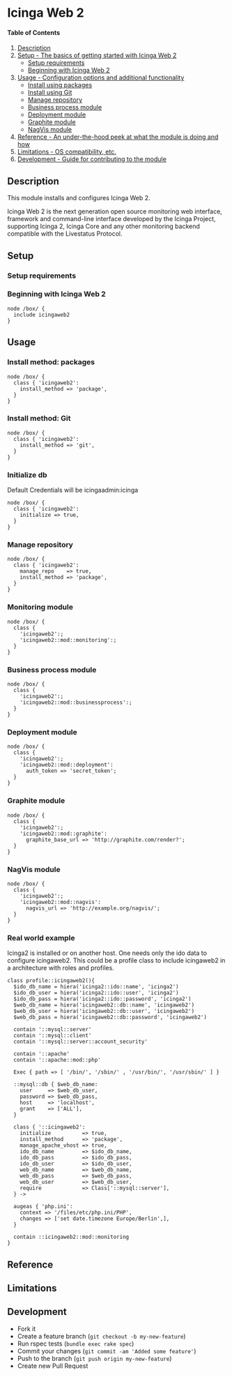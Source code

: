 # Icinga Web 2

#### Table of Contents

1. [Description](#description)
2. [Setup - The basics of getting started with Icinga Web 2](#setup)
    * [Setup requirements](#setup-requirements)
    * [Beginning with Icinga Web 2](#beginning-with-icinga-web-2)
3. [Usage - Configuration options and additional functionality](#usage)
    * [Install using packages](#install-using-packages)
    * [Install using Git](#install-using-git)
    * [Manage repository](#manage-repository)
    * [Business process module](#business-process-module)
    * [Deployment module](#deployment-module)
    * [Graphite module](#graphite-module)
    * [NagVis module](#nagvis-module)
4. [Reference - An under-the-hood peek at what the module is doing and how](#reference)
5. [Limitations - OS compatibility, etc.](#limitations)
6. [Development - Guide for contributing to the module](#development)

## Description

This module installs and configures Icinga Web 2.

Icinga Web 2 is the next generation open source monitoring web interface, framework and command-line interface developed by the Icinga Project, supporting Icinga 2, Icinga Core and any other monitoring backend compatible with the Livestatus Protocol.

## Setup

### Setup requirements

### Beginning with Icinga Web 2

    node /box/ {
      include icingaweb2
    }

## Usage

### Install method: packages

    node /box/ {
      class { 'icingaweb2':
        install_method => 'package',
      }
    }

### Install method: Git

    node /box/ {
      class { 'icingaweb2':
        install_method => 'git',
      }
    }

### Initialize db

Default Credentials will be icingaadmin:icinga

    node /box/ {
      class { 'icingaweb2':
        initialize => true,
      }
    }

### Manage repository

    node /box/ {
      class { 'icingaweb2':
        manage_repo    => true,
        install_method => 'package',
      }
    }

### Monitoring module

    node /box/ {
      class {
        'icingaweb2':;
        'icingaweb2::mod::monitoring':;
      }
    }

### Business process module

    node /box/ {
      class {
        'icingaweb2':;
        'icingaweb2::mod::businessprocess':;
      }
    }

### Deployment module

    node /box/ {
      class {
        'icingaweb2':;
        'icingaweb2::mod::deployment':
          auth_token => 'secret_token';
      }
    }

### Graphite module

    node /box/ {
      class {
        'icingaweb2':;
        'icingaweb2::mod::graphite':
          graphite_base_url => 'http://graphite.com/render?';
      }
    }

### NagVis module

    node /box/ {
      class {
        'icingaweb2':;
        'icingaweb2::mod::nagvis':
          nagvis_url => 'http://example.org/nagvis/';
      }
    }

### Real world example

Icinga2 is installed or on another host. One needs only the ido data to configure icingaweb2.
This could be a profile class to include icingaweb2 in a architecture with roles and profiles.

    class profile::icingaweb2(){
      $ido_db_name = hiera('icinga2::ido::name', 'icinga2')
      $ido_db_user = hiera('icinga2::ido::user', 'icinga2')
      $ido_db_pass = hiera('icinga2::ido::password', 'icinga2')
      $web_db_name = hiera('icingaweb2::db::name', 'icingaweb2')
      $web_db_user = hiera('icingaweb2::db::user', 'icingaweb2')
      $web_db_pass = hiera('icingaweb2::db::password', 'icingaweb2')

      contain '::mysql::server'
      contain '::mysql::client'
      contain '::mysql::server::account_security'

      contain '::apache'
      contain '::apache::mod::php'

      Exec { path => [ '/bin/', '/sbin/' , '/usr/bin/', '/usr/sbin/' ] }

      ::mysql::db { $web_db_name:
        user     => $web_db_user,
        password => $web_db_pass,
        host     => 'localhost',
        grant    => ['ALL'],
      }

      class { '::icingaweb2':
        initialize          => true,
        install_method      => 'package',
        manage_apache_vhost => true,
        ido_db_name         => $ido_db_name,
        ido_db_pass         => $ido_db_pass,
        ido_db_user         => $ido_db_user,
        web_db_name         => $web_db_name,
        web_db_pass         => $web_db_pass,
        web_db_user         => $web_db_user,
        require             => Class['::mysql::server'],
      } ->

      augeas { 'php.ini':
        context => '/files/etc/php.ini/PHP',
        changes => ['set date.timezone Europe/Berlin',],
      }

      contain ::icingaweb2::mod::monitoring
    }

## Reference

## Limitations

## Development

* Fork it
* Create a feature branch (`git checkout -b my-new-feature`)
* Run rspec tests (`bundle exec rake spec`)
* Commit your changes (`git commit -am 'Added some feature'`)
* Push to the branch (`git push origin my-new-feature`)
* Create new Pull Request
